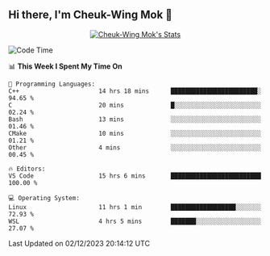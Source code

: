 ## Hi there, I'm Cheuk-Wing Mok 👋

<!--
**mozro0327/mozro0327** is a ✨ _special_ ✨ repository because its `README.md` (this file) appears on your GitHub profile.

Here are some ideas to get you started:

- 🔭 I’m currently working on ...
- 🌱 I’m currently learning ...
- 👯 I’m looking to collaborate on ...
- 🤔 I’m looking for help with ...
- 💬 Ask me about ...
- 📫 How to reach me: ...
- 😄 Pronouns: ...
- ⚡ Fun fact: ...
-->

<p align="center">
  <a href="https://github.com/mozro0327" class="rich-diff-level-one">
    <img src="https://github-readme-stats.vercel.app/api?username=mozro0327&title_color=333&text_color=777" alt="Cheuk-Wing Mok's Stats" >
    <!-- &hide=issues
    <img src="https://github-readme-stats.vercel.app/api?username=mozro0327&hide=issues&title_color=333&text_color=777" alt="Cheuk-Wing Mok's Stats" >
    -->
  </a>
</p>

<!--START_SECTION:waka-->
![Code Time](http://img.shields.io/badge/Code%20Time-2%2C176%20hrs%2031%20mins-blue)

📊 **This Week I Spent My Time On** 

```text
💬 Programming Languages: 
C++                      14 hrs 18 mins      ████████████████████████░   94.65 % 
C                        20 mins             █░░░░░░░░░░░░░░░░░░░░░░░░   02.24 % 
Bash                     13 mins             ░░░░░░░░░░░░░░░░░░░░░░░░░   01.46 % 
CMake                    10 mins             ░░░░░░░░░░░░░░░░░░░░░░░░░   01.21 % 
Other                    4 mins              ░░░░░░░░░░░░░░░░░░░░░░░░░   00.45 % 

🔥 Editors: 
VS Code                  15 hrs 6 mins       █████████████████████████   100.00 % 

💻 Operating System: 
Linux                    11 hrs 1 min        ██████████████████░░░░░░░   72.93 % 
WSL                      4 hrs 5 mins        ███████░░░░░░░░░░░░░░░░░░   27.07 % 
```


 Last Updated on 02/12/2023 20:14:12 UTC
<!--END_SECTION:waka-->
